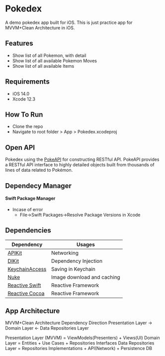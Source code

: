 # Pokedex 

A demo pokedex app built for iOS. This is just practice app for MVVM+Clean Architecture in iOS. 

## Features
- Show list of all Pokemon, with detail 
- Show list of all available Pokemon Moves
- Show list of all available Items

## Requirements
- iOS 14.0
- Xcode 12.3

## How To Run
- Clone the repo
- Navigate to root folder > App > Pokedex.xcodeproj

## Open API
Pokedex using the [PokeAPI](https://pokeapi.co/) for constructing RESTful API.
PokeAPI provides a RESTful API interface to highly detailed objects built from thousands of lines of data related to Pokémon.

## Dependecy Manager
#### Swift Package Manager
- Incase of error
  - File->Swift Packages->Resolve Package Versions in Xcode

## Dependencies
| Dependency | Usages |
| --- | --- |
|[APIKit](https://github.com/ishkawa/APIKit)| Networking |
|[DIKit](https://github.com/ishkawa/DIKit)| Dependency Injection |
|[KeychainAccess](https://github.com/kishikawakatsumi/KeychainAccess)| Saving in Keychain |
|[Nuke](https://github.com/kean/Nuke)| Image download and caching |
|[Reactive Swift](https://github.com/ReactiveCocoa/ReactiveSwift)| Reactive Framework |
|[Reactive Cocoa](https://github.com/ReactiveCocoa/ReactiveCocoa)| Reactive Framework |

## App Architecture
MVVM+Clean Architecture
Dependency Direction
Presentation Layer -> Domain Layer <- Data Repositories Layer

Presentation Layer (MVVM) = ViewModels(Presenters) + Views(UI)
Domain Layer = Entities + Use Cases + Repositories Interfaces
Data Repositories Layer = Repositories Implementations + API(Network) + Persistence DB
